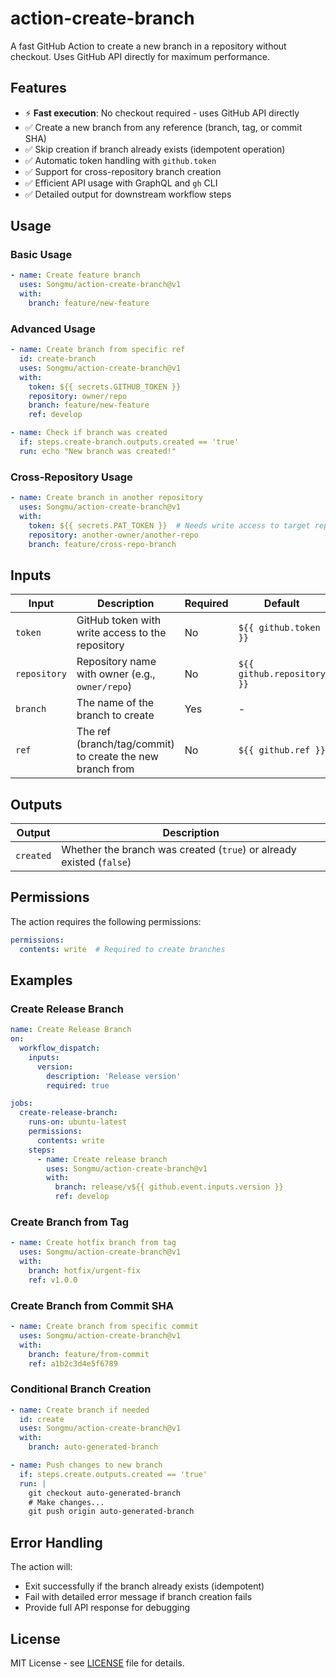 # action-create-branch

A fast GitHub Action to create a new branch in a repository without checkout. Uses GitHub API directly for maximum performance.

## Features

- ⚡ **Fast execution**: No checkout required - uses GitHub API directly
- ✅ Create a new branch from any reference (branch, tag, or commit SHA)
- ✅ Skip creation if branch already exists (idempotent operation)
- ✅ Automatic token handling with `github.token`
- ✅ Support for cross-repository branch creation
- ✅ Efficient API usage with GraphQL and `gh` CLI
- ✅ Detailed output for downstream workflow steps

## Usage

### Basic Usage

```yaml
- name: Create feature branch
  uses: Songmu/action-create-branch@v1
  with:
    branch: feature/new-feature
```

### Advanced Usage

```yaml
- name: Create branch from specific ref
  id: create-branch
  uses: Songmu/action-create-branch@v1
  with:
    token: ${{ secrets.GITHUB_TOKEN }}
    repository: owner/repo
    branch: feature/new-feature
    ref: develop

- name: Check if branch was created
  if: steps.create-branch.outputs.created == 'true'
  run: echo "New branch was created!"
```

### Cross-Repository Usage

```yaml
- name: Create branch in another repository
  uses: Songmu/action-create-branch@v1
  with:
    token: ${{ secrets.PAT_TOKEN }}  # Needs write access to target repo
    repository: another-owner/another-repo
    branch: feature/cross-repo-branch
```

## Inputs

| Input | Description | Required | Default |
|-------|-------------|----------|---------|
| `token` | GitHub token with write access to the repository | No | `${{ github.token }}` |
| `repository` | Repository name with owner (e.g., `owner/repo`) | No | `${{ github.repository }}` |
| `branch` | The name of the branch to create | Yes | - |
| `ref` | The ref (branch/tag/commit) to create the new branch from | No | `${{ github.ref }}` |

## Outputs

| Output | Description |
|--------|-------------|
| `created` | Whether the branch was created (`true`) or already existed (`false`) |

## Permissions

The action requires the following permissions:

```yaml
permissions:
  contents: write  # Required to create branches
```

## Examples

### Create Release Branch

```yaml
name: Create Release Branch
on:
  workflow_dispatch:
    inputs:
      version:
        description: 'Release version'
        required: true

jobs:
  create-release-branch:
    runs-on: ubuntu-latest
    permissions:
      contents: write
    steps:
      - name: Create release branch
        uses: Songmu/action-create-branch@v1
        with:
          branch: release/v${{ github.event.inputs.version }}
          ref: develop
```

### Create Branch from Tag

```yaml
- name: Create hotfix branch from tag
  uses: Songmu/action-create-branch@v1
  with:
    branch: hotfix/urgent-fix
    ref: v1.0.0
```

### Create Branch from Commit SHA

```yaml
- name: Create branch from specific commit
  uses: Songmu/action-create-branch@v1
  with:
    branch: feature/from-commit
    ref: a1b2c3d4e5f6789
```

### Conditional Branch Creation

```yaml
- name: Create branch if needed
  id: create
  uses: Songmu/action-create-branch@v1
  with:
    branch: auto-generated-branch

- name: Push changes to new branch
  if: steps.create.outputs.created == 'true'
  run: |
    git checkout auto-generated-branch
    # Make changes...
    git push origin auto-generated-branch
```

## Error Handling

The action will:
- Exit successfully if the branch already exists (idempotent)
- Fail with detailed error message if branch creation fails
- Provide full API response for debugging

## License

MIT License - see [LICENSE](LICENSE) file for details.
